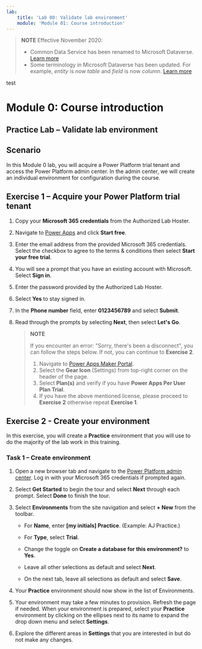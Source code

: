 ```yaml
---
lab:
    title: 'Lab 00: Validate lab environment'
    module: 'Module 01: Course introduction'
---
```



> **NOTE**
> Effective November 2020:
>
> - Common Data Service has been renamed to Microsoft Dataverse. [Learn more](https://aka.ms/PAuAppBlog)
> - Some terminology in Microsoft Dataverse has been updated. For example, *entity* is now *table* and *field* is now *column*. [Learn more](https://go.microsoft.com/fwlink/?linkid=2147247)
>
test

Module 0: Course introduction
=============================

## Practice Lab – Validate lab environment

Scenario
--------

In this Module 0 lab, you will acquire a Power Platform trial tenant and access the Power Platform admin center. In the admin center, we will create an individual environment for configuration during the course.

Exercise 1 – Acquire your Power Platform trial tenant 
-----------------------------------------------------

1.  Copy your **Microsoft 365 credentials** from the Authorized Lab Hoster.

2.  Navigate to [Power Apps](https://powerapps.microsoft.com/) and click **Start free**.

3.  Enter the email address from the provided Microsoft 365 credentials. Select the checkbox to agree to the terms & conditions then select **Start your free trial**.

4.  You will see a prompt that you have an existing account with Microsoft. Select **Sign in**.

5.  Enter the password provided by the Authorized Lab Hoster. 

6.  Select **Yes** to stay signed in.

7.  In the **Phone number** field, enter **0123456789** and select **Submit**.

8.  Read through the prompts by selecting **Next**, then select **Let's Go**.

    > **NOTE**
    >
    > If you encounter an error: "Sorry, there's been a disconnect", you can follow the steps below. If not, you can continue to **Exercise 2**.
    >
    > 1. Navigate to [Power Apps Maker Portal](https://make.powerapps.com).
    > 2. Select the **Gear Icon** (Settings) from top-right corner on the header of the page.
    > 3. Select **Plan(s)** and verify if you have **Power Apps Per User Plan Trial**. 
    > 4. If you have the above mentioned license, please proceed to **Exercise 2** otherwise repeat **Exercise 1**.


Exercise 2 - Create your environment 
------------------------------------

In this exercise, you will create a **Practice** environment that you will use to do the majority of the lab work in this training. 

### Task 1 – Create environment

1.  Open a new browser tab and navigate to the [Power Platform admin center](https://admin.powerplatform.microsoft.com). 
    Log in with your Microsoft 365 credentials if prompted again. 

2.  Select **Get Started** to begin the tour and select **Next** through each prompt. Select **Done** to finish the tour. 

3.  Select **Environments** from the site navigation and select **+ New** from the toolbar. 

    - For **Name**, enter **[my initials] Practice**. (Example: AJ Practice.) 
    
    - For **Type**, select **Trial**. 
    
    - Change the toggle on **Create a database for this environment?** to **Yes**. 
    
    - Leave all other selections as default and select **Next**. 

    - On the next tab, leave all selections as default and select **Save**. 

4.  Your **Practice** environment should now show in the list of Environments. 

5.  Your environment may take a few minutes to provision. Refresh the page if needed. When your environment is prepared, select your **Practice** environment by clicking on the ellipses next to its name to expand the drop down menu and select **Settings**.  

6.  Explore the different areas in **Settings** that you are interested in but do not make any changes. 

